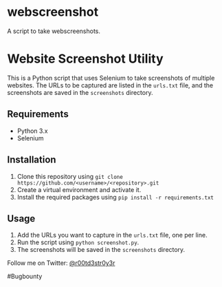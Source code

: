# webscreenshot
A script to take webscreenshots.

# Website Screenshot Utility

This is a Python script that uses Selenium to take screenshots of multiple websites. The URLs to be captured are listed in the `urls.txt` file, and the screenshots are saved in the `screenshots` directory.

## Requirements

- Python 3.x
- Selenium

## Installation

1. Clone this repository using `git clone https://github.com/<username>/<repository>.git`
2. Create a virtual environment and activate it.
3. Install the required packages using `pip install -r requirements.txt`

## Usage

1. Add the URLs you want to capture in the `urls.txt` file, one per line.
2. Run the script using `python screenshot.py`.
3. The screenshots will be saved in the `screenshots` directory.

Follow me on Twitter: [@r00td3str0y3r](https://twitter.com/r00td3str0y3r)

#Bugbounty
